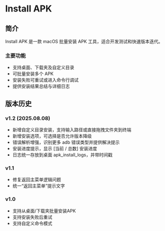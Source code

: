 # Install APK

## 简介
Install APK 是一款 macOS 批量安装 APK 工具，适合开发测试和快速版本迭代。

### 主要功能
- 支持桌面、下载夹及自定义目录
- 可批量安装多个 APK
- 安装失败可重试或进入命令行调试
- 提供安装结果总结与详细日志

## 版本历史

### v1.2 (2025.08.08)
- 新增自定义目录安装，支持输入路径或直接拖拽文件夹到终端
- 新增安装选项，可选择是否允许版本降级
- 错误解析增强，识别更多 adb 错误类型并提供解决提示
- 安装进度提示，显示 [当前 / 总数] 安装进度
- 日志统一存放到桌面 apk_install_logs，并带时间戳

### v1.1
- 修复返回主菜单逻辑问题
- 统一“返回主菜单”提示文字

### v1.0
- 支持从桌面/下载夹批量安装APK
- 支持安装失败后重试
- 支持自定义命令模式
